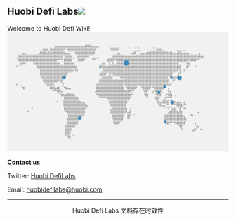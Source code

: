 ##  Huobi Defi Labs![](/img/HuobiDeFiLabs_black.png)
Welcome to Huobi Defi Wiki!
![](/img/huobi_map.png)

**Contact us**

  <i class="fa fa-twitter" aria-hidden="true"></i> Twitter: [Huobi DefiLabs](https://twitter.com/HuobiGlobal)

  <i class="fa fa-users" aria-hidden="true"></i> Email: huobidefilabs@huobi.com


---

<center> Huobi Defi Labs 文档存在时效性 <center>
